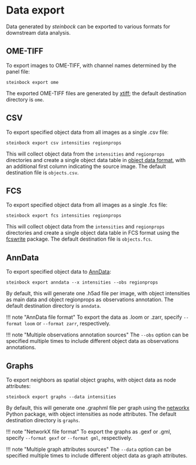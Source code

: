 # Data export

Data generated by *steinbock* can be exported to various formats for downstream data analysis.

## OME-TIFF

To export images to OME-TIFF, with channel names determined by the panel file:

    steinbock export ome

The exported OME-TIFF files are generated by [xtiff](https://github.com/BodenmillerGroup/xtiff); the default destination directory is `ome`.

## CSV

To export specified object data from all images as a single .csv file:

    steinbock export csv intensities regionprops

This will collect object data from the `intensities` and `regionprops` directories and create a single object data table in [object data format](../specs/file-types.md#object-data), with an additional first column indicating the source image. The default destination file is `objects.csv`.

## FCS

To export specified object data from all images as a single .fcs file:

    steinbock export fcs intensities regionprops

This will collect object data from the `intensities` and `regionprops` directories and create a single object data table in FCS format using the [fcswrite](https://github.com/ZELLMECHANIK-DRESDEN/fcswrite) package. The default destination file is `objects.fcs`.

## AnnData

To export specified object data to [AnnData](https://github.com/theislab/anndata):

    steinbock export anndata --x intensities --obs regionprops

By default, this will generate one .h5ad file per image, with object intensities as main data and object regionprops as observations annotation. The default destination directory is `anndata`.

!!! note "AnnData file format"
    To export the data as .loom or .zarr, specify `--format loom` or `--format zarr`, respectively.

!!! note "Multiple observations annotation sources"
    The `--obs` option can be specified multiple times to include different object data as observations annotations.

## Graphs

To export neighbors as spatial object graphs, with object data as node attributes:

    steinbock export graphs --data intensities

By default, this will generate one .graphml file per graph using the [networkx](https://networkx.org) Python package, with object intensities as node attributes. The default destination directory is `graphs`.

!!! note "NetworkX file format"
    To export the graphs as .gexf or .gml, specify `--format gexf` or `--format gml`, respectively.

!!! note "Multiple graph attributes sources"
    The `--data` option can be specified multiple times to include different object data as graph attributes.
